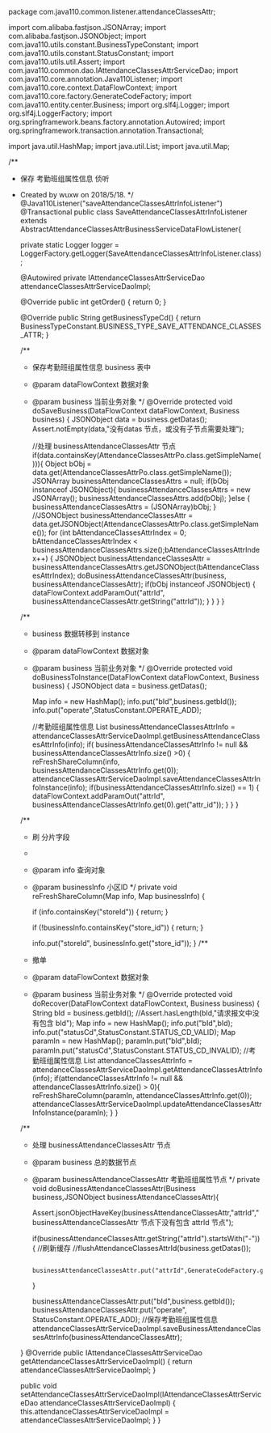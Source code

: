 package com.java110.common.listener.attendanceClassesAttr;

import com.alibaba.fastjson.JSONArray;
import com.alibaba.fastjson.JSONObject;
import com.java110.utils.constant.BusinessTypeConstant;
import com.java110.utils.constant.StatusConstant;
import com.java110.utils.util.Assert;
import com.java110.common.dao.IAttendanceClassesAttrServiceDao;
import com.java110.core.annotation.Java110Listener;
import com.java110.core.context.DataFlowContext;
import com.java110.core.factory.GenerateCodeFactory;
import com.java110.entity.center.Business;
import org.slf4j.Logger;
import org.slf4j.LoggerFactory;
import org.springframework.beans.factory.annotation.Autowired;
import org.springframework.transaction.annotation.Transactional;

import java.util.HashMap;
import java.util.List;
import java.util.Map;

/**
 * 保存 考勤班组属性信息 侦听
 * Created by wuxw on 2018/5/18.
 */
@Java110Listener("saveAttendanceClassesAttrInfoListener")
@Transactional
public class SaveAttendanceClassesAttrInfoListener extends AbstractAttendanceClassesAttrBusinessServiceDataFlowListener{

    private static Logger logger = LoggerFactory.getLogger(SaveAttendanceClassesAttrInfoListener.class);

    @Autowired
    private IAttendanceClassesAttrServiceDao attendanceClassesAttrServiceDaoImpl;

    @Override
    public int getOrder() {
        return 0;
    }

    @Override
    public String getBusinessTypeCd() {
        return BusinessTypeConstant.BUSINESS_TYPE_SAVE_ATTENDANCE_CLASSES_ATTR;
    }

    /**
     * 保存考勤班组属性信息 business 表中
     * @param dataFlowContext 数据对象
     * @param business 当前业务对象
     */
    @Override
    protected void doSaveBusiness(DataFlowContext dataFlowContext, Business business) {
        JSONObject data = business.getDatas();
        Assert.notEmpty(data,"没有datas 节点，或没有子节点需要处理");

        //处理 businessAttendanceClassesAttr 节点
        if(data.containsKey(AttendanceClassesAttrPo.class.getSimpleName())){
            Object bObj = data.get(AttendanceClassesAttrPo.class.getSimpleName());
            JSONArray businessAttendanceClassesAttrs = null;
            if(bObj instanceof JSONObject){
                businessAttendanceClassesAttrs = new JSONArray();
                businessAttendanceClassesAttrs.add(bObj);
            }else {
                businessAttendanceClassesAttrs = (JSONArray)bObj;
            }
            //JSONObject businessAttendanceClassesAttr = data.getJSONObject(AttendanceClassesAttrPo.class.getSimpleName());
            for (int bAttendanceClassesAttrIndex = 0; bAttendanceClassesAttrIndex < businessAttendanceClassesAttrs.size();bAttendanceClassesAttrIndex++) {
                JSONObject businessAttendanceClassesAttr = businessAttendanceClassesAttrs.getJSONObject(bAttendanceClassesAttrIndex);
                doBusinessAttendanceClassesAttr(business, businessAttendanceClassesAttr);
                if(bObj instanceof JSONObject) {
                    dataFlowContext.addParamOut("attrId", businessAttendanceClassesAttr.getString("attrId"));
                }
            }
        }
    }

    /**
     * business 数据转移到 instance
     * @param dataFlowContext 数据对象
     * @param business 当前业务对象
     */
    @Override
    protected void doBusinessToInstance(DataFlowContext dataFlowContext, Business business) {
        JSONObject data = business.getDatas();

        Map info = new HashMap();
        info.put("bId",business.getbId());
        info.put("operate",StatusConstant.OPERATE_ADD);

        //考勤班组属性信息
        List<Map> businessAttendanceClassesAttrInfo = attendanceClassesAttrServiceDaoImpl.getBusinessAttendanceClassesAttrInfo(info);
        if( businessAttendanceClassesAttrInfo != null && businessAttendanceClassesAttrInfo.size() >0) {
            reFreshShareColumn(info, businessAttendanceClassesAttrInfo.get(0));
            attendanceClassesAttrServiceDaoImpl.saveAttendanceClassesAttrInfoInstance(info);
            if(businessAttendanceClassesAttrInfo.size() == 1) {
                dataFlowContext.addParamOut("attrId", businessAttendanceClassesAttrInfo.get(0).get("attr_id"));
            }
        }
    }


    /**
     * 刷 分片字段
     *
     * @param info         查询对象
     * @param businessInfo 小区ID
     */
    private void reFreshShareColumn(Map info, Map businessInfo) {

        if (info.containsKey("storeId")) {
            return;
        }

        if (!businessInfo.containsKey("store_id")) {
            return;
        }

        info.put("storeId", businessInfo.get("store_id"));
    }
    /**
     * 撤单
     * @param dataFlowContext 数据对象
     * @param business 当前业务对象
     */
    @Override
    protected void doRecover(DataFlowContext dataFlowContext, Business business) {
        String bId = business.getbId();
        //Assert.hasLength(bId,"请求报文中没有包含 bId");
        Map info = new HashMap();
        info.put("bId",bId);
        info.put("statusCd",StatusConstant.STATUS_CD_VALID);
        Map paramIn = new HashMap();
        paramIn.put("bId",bId);
        paramIn.put("statusCd",StatusConstant.STATUS_CD_INVALID);
        //考勤班组属性信息
        List<Map> attendanceClassesAttrInfo = attendanceClassesAttrServiceDaoImpl.getAttendanceClassesAttrInfo(info);
        if(attendanceClassesAttrInfo != null && attendanceClassesAttrInfo.size() > 0){
            reFreshShareColumn(paramIn, attendanceClassesAttrInfo.get(0));
            attendanceClassesAttrServiceDaoImpl.updateAttendanceClassesAttrInfoInstance(paramIn);
        }
    }



    /**
     * 处理 businessAttendanceClassesAttr 节点
     * @param business 总的数据节点
     * @param businessAttendanceClassesAttr 考勤班组属性节点
     */
    private void doBusinessAttendanceClassesAttr(Business business,JSONObject businessAttendanceClassesAttr){

        Assert.jsonObjectHaveKey(businessAttendanceClassesAttr,"attrId","businessAttendanceClassesAttr 节点下没有包含 attrId 节点");

        if(businessAttendanceClassesAttr.getString("attrId").startsWith("-")){
            //刷新缓存
            //flushAttendanceClassesAttrId(business.getDatas());

            businessAttendanceClassesAttr.put("attrId",GenerateCodeFactory.getGeneratorId(GenerateCodeFactory.CODE_PREFIX_attrId));

        }

        businessAttendanceClassesAttr.put("bId",business.getbId());
        businessAttendanceClassesAttr.put("operate", StatusConstant.OPERATE_ADD);
        //保存考勤班组属性信息
        attendanceClassesAttrServiceDaoImpl.saveBusinessAttendanceClassesAttrInfo(businessAttendanceClassesAttr);

    }
    @Override
    public IAttendanceClassesAttrServiceDao getAttendanceClassesAttrServiceDaoImpl() {
        return attendanceClassesAttrServiceDaoImpl;
    }

    public void setAttendanceClassesAttrServiceDaoImpl(IAttendanceClassesAttrServiceDao attendanceClassesAttrServiceDaoImpl) {
        this.attendanceClassesAttrServiceDaoImpl = attendanceClassesAttrServiceDaoImpl;
    }
}
